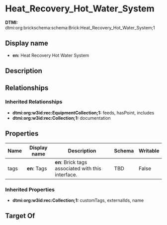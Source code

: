 # Heat_Recovery_Hot_Water_System
**DTMI:** dtmi:org:brickschema:schema:Brick:Heat_Recovery_Hot_Water_System;1
## Display name
- **en:** Heat Recovery Hot Water System
## Description
## Relationships
### Inherited Relationships
* **dtmi:org:w3id:rec:EquipmentCollection;1:** feeds, hasPoint, includes
* **dtmi:org:w3id:rec:Collection;1:** documentation
## Properties
|Name|Display name|Description|Schema|Writable|
|-|-|-|-|-|
|tags|**en**: Tags|**en**: Brick tags associated with this interface.|TBD|False|
### Inherited Properties
* **dtmi:org:w3id:rec:Collection;1:** customTags, externalIds, name
## Target Of
